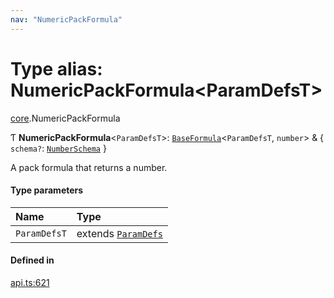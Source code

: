 ```yaml
---
nav: "NumericPackFormula"
---
```

# Type alias: NumericPackFormula<ParamDefsT\>

[core](../modules/core.md).NumericPackFormula

Ƭ **NumericPackFormula**<`ParamDefsT`\>: [`BaseFormula`](core.BaseFormula.md)<`ParamDefsT`, `number`\> & { `schema?`: [`NumberSchema`](core.NumberSchema.md)  }

A pack formula that returns a number.

#### Type parameters

| Name | Type |
| :------ | :------ |
| `ParamDefsT` | extends [`ParamDefs`](core.ParamDefs.md) |

#### Defined in

[api.ts:621](https://github.com/coda/packs-sdk/blob/main/api.ts#L621)
